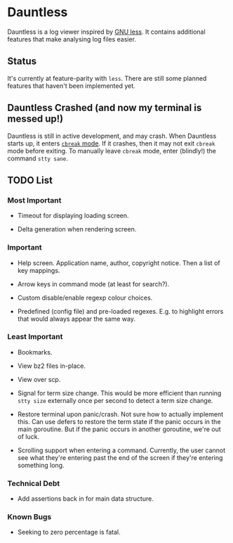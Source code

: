 # Dauntless

Dauntless is a log viewer inspired by [GNU
less](https://www.gnu.org/software/less/). It contains additional features that
make analysing log files easier.

## Status

It's currently at feature-parity with `less`. There are still some planned
features that haven't been implemented yet.

## Dauntless Crashed (and now my terminal is messed up!)

Dauntless is still in active development, and may crash. When Dauntless starts
up, it enters [`cbreak` mode](https://en.wikipedia.org/wiki/Cooked_mode). If it
crashes, then it may not exit `cbreak` mode before exiting. To manually leave
`cbreak` mode, enter (blindly!) the command `stty sane`.

## TODO List

### Most Important

* Timeout for displaying loading screen.

* Delta generation when rendering screen.

### Important

* Help screen. Application name, author, copyright notice. Then a list of key
  mappings.

* Arrow keys in command mode (at least for search?).

* Custom disable/enable regexp colour choices.

* Predefined (config file) and pre-loaded regexes. E.g. to highlight errors
  that would always appear the same way.

### Least Important

* Bookmarks.

* View bz2 files in-place.

* View over scp.

* Signal for term size change. This would be more efficient than running `stty
  size` externally once per second to detect a term size change.

* Restore terminal upon panic/crash. Not sure how to actually implement this.
  Can use defers to restore the term state if the panic occurs in the main
goroutine. But if the panic occurs in another goroutine, we're out of luck.

* Scrolling support when entering a command. Currently, the user cannot see
  what they're entering past the end of the screen if they're entering
something long.

### Technical Debt

* Add assertions back in for main data structure.

### Known Bugs

* Seeking to zero percentage is fatal.
